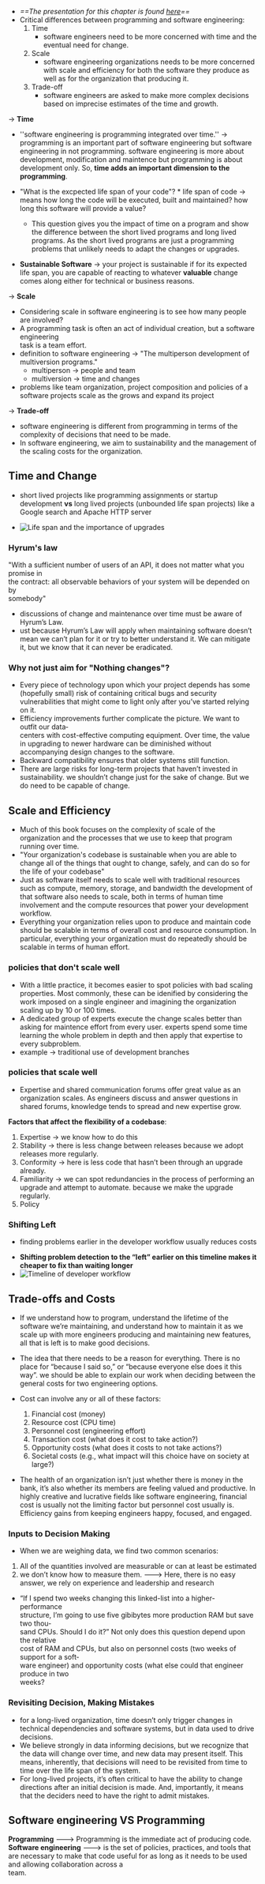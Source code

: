 * *==The presentation for this chapter is found [here](https://prezi.com/p/edit/jls_i-p8noyx/)==* 
* Critical differences between programming and software engineering:  
	1. Time
		* software engineers need to be more concerned with time and the eventual need for change.
	2. Scale
		* software engineering organizations needs to be more concerned with scale and efficiency for both the software they produce as well as for the organization that producing it.
	3. Trade-off
		* software engineers are asked to make more complex decisions based on imprecise estimates of the time and growth.

-> **Time**

* ''software engineering is programming integrated over time.'' -> programming is an important part of software engineering but software engineering in not programming. software engineering is more about development, modification and maintence but programming is about development only. So, **time adds an important dimension to the programming**.
	
* "What is the excpected life span of your code"?
		* life span of code -> means how long the code will be executed, built and maintained? how long this software will provide a value? 
	
	* This question gives you the impact of time on a program and show the difference between the short lived programs and long lived programs. As the short lived programs are just a programming problems that unlikely needs to adapt the changes or upgrades.
	
- **Sustainable Software** -> your project is sustainable if for its expected life span, you are capable of reacting to whatever **valuable** change comes along either for technical or business reasons.


-> **Scale**

* Considering scale in software engineering is to see how many people are involved? 
* A programming task is often an act of individual creation, but a software engineering  
task is a team effort.
* definition to software engineering -> "The multiperson development of multiversion programs."
	* multiperson -> people and team
	* multiversion -> time and changes
* problems like team organization, project composition and policies of a software projects scale as the grows and expand its project

-> **Trade-off**
*  software engineering is different from programming in terms of the complexity of decisions that need to be made.
* In software engineering, we aim to sustainability and the management of the scaling costs for the organization.

## Time and Change

* short lived projects like programming assignments or startup development **vs**
long lived projects (unbounded life span projects) like a Google search and Apache HTTP server

* ![Life span and the importance of upgrades](./20230326171314.png)

### Hyrum's law
"With a sufficient number of users of an API, it does not matter what you promise in  
the contract: all observable behaviors of your system will be depended on by  
somebody"

* discussions of change and maintenance over time must be aware of Hyrum’s Law.
* ust because Hyrum’s Law will apply when maintaining software doesn’t mean we can’t plan for it or try to better understand it. We can mitigate it, but we know that it can never be eradicated.

### Why not just aim for "Nothing changes"?

* Every piece of technology upon which your project depends has some (hopefully small) risk of containing critical bugs and security vulnerabilities that might come to light only after you’ve started relying on it.
* Efficiency improvements further complicate the picture. We want to outfit our data‐  
   centers with cost-effective computing equipment. Over time, the value in upgrading to newer hardware can be diminished without accompanying design changes to the software.
* Backward compatibility ensures that older systems still function.
* There are large risks for long-term projects that haven’t invested in sustainability. we shouldn’t change just for the sake of change. But we do need to be capable of change.

## Scale and Efficiency

* Much of this book focuses on the complexity of scale of the organization and the processes that we use to keep that program running over time.
* "Your organization's codebase is sustainable when you are able to change all of the things that ought to change, safely, and can do so for the life of your codebase"
* Just as software itself needs to scale well with traditional resources such as compute, memory, storage, and bandwidth the development of that software also needs to scale, both in terms of human time involvement and the compute resources that power your development workflow.
* Everything your organization relies upon to produce and maintain code should be scalable in terms of overall cost and resource consumption. In particular, everything your organization must do repeatedly should be scalable in terms of human effort.

### policies that don't scale well

* With a little practice, it becomes easier to spot policies with bad scaling properties. Most commonly, these can be idenified by considering the work imposed on a single engineer and imagining the organization scaling up by 10 or 100 times.
* A dedicated group of experts execute the change scales better than asking for maintence effort from every user. experts spend some time learning the whole problem in depth and then apply that expertise to every subproblem.
* example -> traditional use of development branches

### policies that scale well

* Expertise and shared communication forums offer great value as an organization scales. As engineers discuss and answer questions in shared forums, knowledge tends to spread and new expertise grow.

**Factors that affect the flexibility of a codebase**:
1. Expertise -> we know how to do this
2. Stability -> there is less change between releases because we adopt releases more regularly.
3. Conformity -> here is less code that hasn’t been through an upgrade already.
4. Familiarity -> we can spot redundancies in the process of performing an upgrade and attempt to automate. because we make the upgrade regularly.
5. Policy

### Shifting Left
* finding problems earlier in the developer workflow usually reduces costs
- **Shifting problem detection to the “left” earlier on this timeline makes it cheaper to fix than waiting longer**
- ![Timeline of developer workflow](20230327125116.png)


## Trade-offs and Costs

* If we understand how to program, understand the lifetime of the software we’re
  maintaining, and understand how to maintain it as we scale up with more engineers
  producing and maintaining new features, all that is left is to make good decisions.

* The idea that there needs to be a reason for everything. There is no place for “because I said so,” or “because everyone else does it this way”. we should be able to explain our work when deciding between the general costs for two engineering options.

* Cost can involve any or all of these factors:
	1. Financial cost (money)
	2. Resource cost (CPU time)
	3. Personnel cost (engineering effort)
	4. Transaction cost (what does it cost to take action?)
	5. Opportunity costs (what does it costs to not take actions?)
	6. Societal costs (e.g., what impact will this choice have on society at large?)

* The health of an organization isn’t just whether there is money in the bank, it’s also whether its members are feeling valued and productive. In highly creative and lucrative fields like software engineering, financial cost is usually not the limiting factor but personnel cost usually is. Efficiency gains from keeping engineers happy, focused, and engaged.

### Inputs to Decision Making
* When we are weighing data, we find two common scenarios:
1. All of the quantities involved are measurable or can at least be estimated
2. we don’t know how to measure them. ---> Here, there is no easy answer, we rely on experience and leadership and research

* “If I spend two weeks changing this linked-list into a higher-performance  
structure, I’m going to use five gibibytes more production RAM but save two thou‐  
sand CPUs. Should I do it?” Not only does this question depend upon the relative  
cost of RAM and CPUs, but also on personnel costs (two weeks of support for a soft‐  
ware engineer) and opportunity costs (what else could that engineer produce in two  
weeks?

### Revisiting Decision, Making Mistakes
* for a long-lived organization, time doesn’t only trigger changes in technical dependencies and software systems, but in data used to drive decisions.
* We believe strongly in data informing decisions, but we recognize that the data will  change over time, and new data may present itself. This means, inherently, that decisions will need to be revisited from time to time over the life span of the system.
* For long-lived projects, it’s often critical to have the ability to change directions after an initial decision is made. And, importantly, it means that the deciders need to have the right to admit mistakes.

## Software engineering VS Programming
**Programming** ---> Programming is the immediate act of producing code.
**Software engineering** ---> is the set of policies, practices, and tools that are necessary to make that code useful for as long as it needs to be used and allowing collaboration across a  
team.
